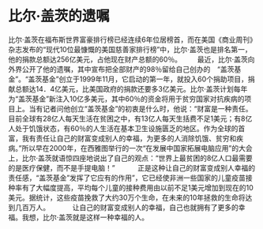 # 比尔·盖茨的遗嘱

比尔·盖茨在福布斯世界富豪排行榜已经连续6年位居榜首，而在美国《商业周刊》杂志发布的“现代10位最慷慨的美国慈善家排行榜”中，比尔·盖茨也是排名第一，他的捐款总额达256亿美元，占他现在财产总额的60％。 
　　最近，比尔·盖茨向外界公开了他的遗嘱，其中宣布把全部财产的98％留给自己创办的　“盖茨基金”。“盖茨基金”创立于1999年11月，它启动的第一年，就投入60个捐助项目，捐献总额达14．4亿美元，比美国政府的捐款还要多3亿美元。比尔·盖茨计划每年为“盖茨基金”新注入10亿多美元，其中60％的资金将用于贫穷国家对抗疾病的项目上。当有记者问他创立“盖茨基金”的初衷是什么时，他说：“财富是一种责任。目前全球有28亿人每天生活在贫困之中，有13亿人每天生括费不足1美元；有8亿人处于饥饿状态，有60％的人生活在基本卫生设施匮乏的地区。作为全球的首富，我有责任让自己的财富变成别人的幸福，为更多的人消除饥饿、贫穷和疾病。”所以早在2000年，在西雅图举行的一次“在发展中国家拓展电脑应用”的大会上，比尔·盖茨就语惊四座地说出了自己的观点：“世界上最贫困的8亿人口最需要的是医疗保健，而不是手提电脑！” 
　　　正是这种让自己的财富变成别人幸福的责任感，“盖茨基金”发挥了它应有的作用”，它已经使非洲一些国家的儿童疫苗接种率有了大幅度提高，平均每个儿童的接种费用由以前不足1美元增加到现在的10美元。据统计，这些疫苗挽救了大约30万个生命，在未来的10年拯救的生命将达到几百万人。 
　　　让自己的财富变成别人的幸福，自己也就拥有了更多的幸福。我想，比尔·盖茨就是这样一种幸福的人。
  